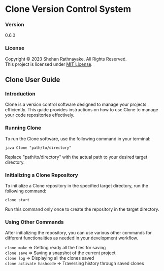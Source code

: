 # Clone Version Control System

### Version
0.6.0

### License
Copyright &copy; 2023 Shehan Rathnayake. All Rights Reserved.<br>
This project is licensed under [MIT License](License.txt).

## Clone User Guide

### Introduction
Clone is a version control software designed to manage your projects efficiently. This guide provides instructions on how to use Clone to manage your code repositories effectively.

### Running Clone
To run the Clone software, use the following command in your terminal:

```java Clone "path/to/directory"```

Replace "path/to/directory" with the actual path to your desired target directory.

### Initializing a Clone Repository
To initialize a Clone repository in the specified target directory, run the following command:

```clone start```

Run this command only once to create the repository in the target directory.

### Using Other Commands
After initializing the repository, you can use various other commands for different functionalities as needed in your development workflow.

```clone make``` => Getting ready all the files for saving<br>
```clone save``` => Saving a snapshot of the current project<br>
```clone log``` => Displaying all the clones saved<br>
```clone activate hashcode``` => Traversing history through saved clones<br>

